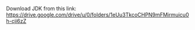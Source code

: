 Download JDK from this link: <a href="https://drive.google.com/drive/u/0/folders/1eUu3TkcoCHPN9mFMirmuicu0h-cji6zZ">https://drive.google.com/drive/u/0/folders/1eUu3TkcoCHPN9mFMirmuicu0h-cji6zZ</a>
